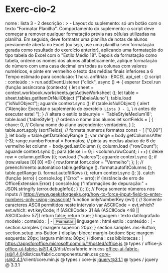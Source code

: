 # Exerc-cio-2
nome : lista 3 - 2
descrição : > -
  Layout do suplemento: só um botão com o texto "Formatar Planilha".
  Comportamento do suplemento: o script deve começar a remover qualquer
  formatação prévia nas células utilizadas na planilha. Em seguida, deve
  formatar uma planilha de notas de alunos previamente aberta no Excel (ou seja,
  use uma planilha sem formatação gerada como resultado do exercício anterior),
  aplicando uma formatação do tipo tabela do Excel com o "Estilo Médio 18".
  Depois da formatação como tabela, ordene os nomes dos alunos alfabeticamente,
  aplique formatação de número com uma casa decimal em todas as colunas com
  valores numéricos, e pinte em vermelho o texto das médias finais inferiores a
  6
  Tempo estimado para conclusão: 1 hora.
anfitrião : EXCEL
api_set : {}
script :
  conteúdo : >
    run.addEventListener ("click", async () => {
      esperar Excel.run (função assíncrona (contexto) {
        let sheet = context.workbook.worksheets.getActiveWorksheet ();
        let table = sheet.tables.getItemOrNullObject ("TabelaAluno");
        table.load ("isNullObject");
        aguarde context.sync ();
        if (table.isNullObject) {
          alert ("Atenção: Executar o suplemento do exercício` Lista 3 - 1`, \ n antes de executar este! ");
        }
        // altera o estilo
        table.style = 'TableStyleMedium18';
        table.load ('tableStyle');
        // ordena o nome dos alunos
        let sortFields = [
          {
            chave: 0, // Coluna nome do aluno
            ascendente: verdadeiro,
          }
        ];
        table.sort.apply (sortFields);
        // formata numeros
        formatos const = [
          ["0,00"]
        ];
        let body = table.getDataBodyRange ();
        var range = body.getColumnsAfter (-3);
        range.numberFormat = Formatos;
        // pinta as medias abaixo de 6 de vermelho
        let column = body.getLastColumn ();
        column.load ("rowCount");
        aguarde context.sync ();
        para (deixe i = 0; i <column.rowCount; i ++) {
          deixe row = column.getRow (i);
          row.load ("valores");
          aguarde context.sync ();
          if (row.values ​​[0] [0] <6) {
            row.format.font.color = "Vermelho";
          };
        };
        // preenchimento automático
        table.getRange (). format.autofitColumns ();
        table.getRange (). format.autofitRows ();
        return context.sync ();
      }). catch (função (erro) {
        console.log ("Erro:" + erro);
        if (instância de erro de OfficeExtension.Error) {
          console.log ("Informações de depuração:" + JSON.stringify (error.debugInfo));
        }
      });
    });
    // Força somente números nos inputs
    //
    https://www.geeksforgeeks.org/how-to-force-input-field-to-enter-numbers-only-using-javascript/
    function onlyNumberKey (evt) {
      // Somente caracteres ASCII permitidos neste intervalo
      var ASCIICode = evt.which? evt.which: evt.keyCode;
      if (ASCIICode> 31 && (ASCIICode <48 || ASCIICode> 57)) return false;
      return true;
    }
  linguagem : texto datilografado
modelo :
  conteúdo : | -
    <button id = "run" class = "ms-Button">
        <span class = "ms-Button-label"> Formatar </span>
    </button>
  linguagem : html
estilo :
  conteúdo : | -
    section.samples {
        margem superior: 20px;
    }
    section.samples .ms-Button, section.setup .ms-Button {
        display: bloco;
        margin-bottom: 5px;
        margem esquerda: 20px;
        largura mínima: 80px;
    }
  idioma : css
bibliotecas : |
  https://appsforoffice.microsoft.com/lib/1/hosted/office.js
  @ types / office-js
  office-ui-fabric-js@1.4.0/dist/css/fabric.min.css
  office-ui-fabric-js@1.4.0/dist/css/fabric.components.min.css
  core-js@2.4.1/client/core.min.js
  @ types / core-js
  jquery@3.1.1
  @ types / jquery @ 3.3.1

